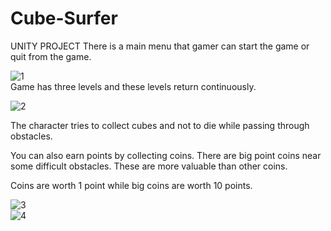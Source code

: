 # Cube-Surfer
UNITY PROJECT 
There is a main menu that gamer can start the game or quit from the game.


![1](https://user-images.githubusercontent.com/59581456/203437848-5510cd72-3b07-4af2-8ee4-75dbcfff2b2a.jpg) <br>
Game has three levels and these levels return continuously.

![2](https://user-images.githubusercontent.com/59581456/203437868-0d0bb917-ccc9-4dae-a225-6e257c38a095.jpg) <br>


The character tries to collect cubes and not to die while passing through obstacles.

You can also earn points by collecting coins. There are big point coins near some difficult obstacles. These are more valuable than other coins.

Coins are worth 1 point while big coins are worth 10 points.




![3](https://user-images.githubusercontent.com/59581456/203437875-507b10d5-cfcd-4e27-a7cb-a173c433b4ab.jpg)
<br>
![4](https://user-images.githubusercontent.com/59581456/203437886-13a0c4d9-18e1-4213-8af1-104925b4b6bf.jpg)
